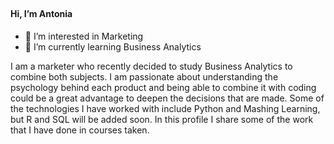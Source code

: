## <h4> Hi, I’m Antonia </h4>

- 👀 I’m interested in Marketing
- 🌱 I’m currently learning Business Analytics 

I am a marketer who recently decided to study Business Analytics to combine both subjects. I am passionate about understanding the psychology behind each product and being able to combine it with coding could be a great advantage to deepen the decisions that are made. Some of the technologies I have worked with include Python and Mashing Learning, but R and SQL will be added soon. In this profile I share some of the work that I have done in courses taken.
